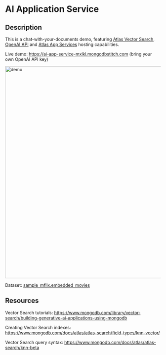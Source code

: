 # AI Application Service

## Description
This is a chat-with-your-documents demo, featuring [Atlas Vector Search](https://www.mongodb.com/products/platform/atlas-vector-search), [OpenAI API](https://openai.com/product) and [Atlas App Services](https://www.mongodb.com/atlas/app-services) hosting capabilities.  

Live demo: https://ai-app-service-mxlkl.mongodbstitch.com (bring your own OpenAI API key)

<img width="686" alt="demo" src="https://github.com/archie-swif/ai-app-service/assets/2158707/3262e9ba-39e1-465e-8882-d777b8b4f8a4">



Dataset: [sample_mflix.embedded_movies](https://www.mongodb.com/docs/atlas/sample-data/sample-mflix/#sample_mflix.embedded_movies)

## Resources
Vector Search tutorials: https://www.mongodb.com/library/vector-search/building-generative-ai-applications-using-mongodb

Creating Vector Search indexes:
https://www.mongodb.com/docs/atlas/atlas-search/field-types/knn-vector/

Vector Search query syntax:
https://www.mongodb.com/docs/atlas/atlas-search/knn-beta
